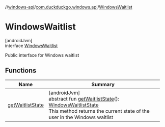 //[windows-api](../../../index.md)/[com.duckduckgo.windows.api](../index.md)/[WindowsWaitlist](index.md)

# WindowsWaitlist

[androidJvm]\
interface [WindowsWaitlist](index.md)

Public interface for Windows waitlist

## Functions

| Name | Summary |
|---|---|
| [getWaitlistState](get-waitlist-state.md) | [androidJvm]<br>abstract fun [getWaitlistState](get-waitlist-state.md)(): [WindowsWaitlistState](../-windows-waitlist-state/index.md)<br>This method returns the current state of the user in the Windows waitlist |
